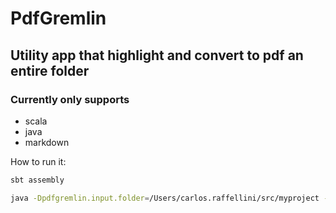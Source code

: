 # PdfGremlin

## Utility app that highlight and convert to pdf an entire folder

### Currently only supports

- scala
- java
- markdown

How to run it:

```bash
sbt assembly

java -Dpdfgremlin.input.folder=/Users/carlos.raffellini/src/myproject -Dpdfgremlin.output.prefix=com.raffellini.myproject -cp target/scala-2.12/pdfgremlin-assembly-0.1.0-SNAPSHOT.jar com.pdfgremlin.PdfGremlin
```
